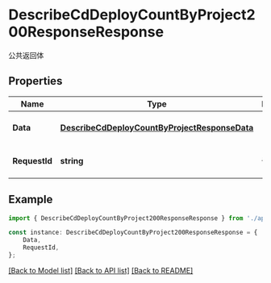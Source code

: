 # DescribeCdDeployCountByProject200ResponseResponse

公共返回体

## Properties

Name | Type | Description | Notes
------------ | ------------- | ------------- | -------------
**Data** | [**DescribeCdDeployCountByProjectResponseData**](DescribeCdDeployCountByProjectResponseData.md) |  | [optional] [default to undefined]
**RequestId** | **string** | 请求id | [optional] [default to 'xxxxx']

## Example

```typescript
import { DescribeCdDeployCountByProject200ResponseResponse } from './api';

const instance: DescribeCdDeployCountByProject200ResponseResponse = {
    Data,
    RequestId,
};
```

[[Back to Model list]](../README.md#documentation-for-models) [[Back to API list]](../README.md#documentation-for-api-endpoints) [[Back to README]](../README.md)
